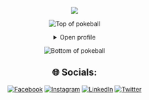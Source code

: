 <div align="center">

[![](https://visitcount.itsvg.in/api?id=AbhishekSoni1764&icon=0&color=0)](https://visitcount.itsvg.in)
</div>



<div align="center">


![Top of pokeball](https://user-images.githubusercontent.com/44261381/209363264-ac854d3c-2cc2-44c4-928e-8a08d1013f46.png)

<details>
<summary>Open profile</summary>

<br>
<div>
  <div align=center>
      <img height="200" alt="Avatar photo of KK10" src="https://github.com/10kartik/10kartik/assets/99239411/21742f3f-d9a7-4a53-8530-7d20d51e03a9" alt="Avatar photo of KK10">
  </div>
  <div align=center>
      <a href="https://git.io/typing-svg"><img src="https://readme-typing-svg.demolab.com/?font=VT323&size=35&duration=3500&pause=300&color=6A0572&center=true&vCenter=true&width=500&lines=Hey%2C+I+am+Abhishek;Welcome+to+My+GitHub+Profile;Inquisitive+and+Curious+by+nature;Software+and+Computer+Engineer;Full-Stack+Developer;Hardworking+and+Ambitious;Music+and+Programming+Lover" alt="Typing SVG" /></a>
  </div>
</div>

<details>
<summary>About me</summary>

[//]: # (You must have a lf before the markdown element when inside a block for it to work: https://stackoverflow.com/questions/29368902/how-can-i-wrap-my-markdown-in-an-html-div)

<div align="left">

```js
/**
 * Represents me.
 *
 * @constructor
 * @param {string} location - Jaipur, Rajasthan, India.
 * @param {string} languagues - English, Hindi.
 * @param {string} specialization - Building full-fledged Backend systems and iOS applications.
 * @param {string} interests - Dev & problem-solving.
 * @param {string} hobbies - Travelling,Gaming & playing music.
 * @param {string} education - IIIrd Year BTech Computer Engineering, SRM Institute of Science and Technology, KTR.
 * @param {string} approachable - Yes, to collaborate on full stack projects, don't hesitate to react out.
 *
 * @throws {Punch} To any and all bugs.
 *
 * @returns {Object} Abhishek.
 */
```

</div>

</details>

<details>
<summary>Tools</summary>
<div>
  <p style="display: inline-block;" align="center">
    <kbd>
      <kbd>Programming Languages</kbd>
      <br>
      <br>
      <img width="140px" src="https://skillicons.dev/icons?i=c,cpp,javascript,typescript" /> 
    </kbd>
	  <kbd>
      <kbd>Design Tools</kbd>
      <br>
      <br>
      <img width="30px" src="https://skillicons.dev/icons?i=figma" /> 
    </kbd>
    <kbd>
      <kbd>Back-end</kbd>
      <br>
      <br>
      <img width="100px" src="https://skillicons.dev/icons?i=nodejs,expressjs,firebase" /> 
    </kbd>
    <kbd>
      <kbd>Front-end</kbd>
      <br>
      <br>
      <img width="200px" src="https://skillicons.dev/icons?i=html,css,react,nextjs,tailwind,bootstrap,mui" /> 
    </kbd>
    <kbd>
      <kbd>Database</kbd>
      <br>
      <br>
      <img width="100px" src="https://skillicons.dev/icons?i=mysql,mongodb,firebase" /> 
    </kbd>
    <br>
    <br>
    <kbd>
      <kbd>VCS ,Infra Cloud & Deployment</kbd>
      <br>
      <br>
      <img width="160px" src="https://skillicons.dev/icons?i=npm,yarn,vercel,netlify,github" /> 
    </kbd>
    <kbd>
      <kbd>Tools</kbd>
      <br>
      <br>
      <img width="100px" src="https://skillicons.dev/icons?i=postman,vscode,arduino" /> 
  </kbd>
     <kbd>
      <kbd>Others</kbd>
      <br>
      <br>
      <img width="130px" src="https://skillicons.dev/icons?i=pr,git,redux,mui" /> 
    </kbd>
  </p>
</div>
</details>

<details>
  <summary>GitHub Stats</summary>
  <br>
  <p align="center">
    <img align="center" src="https://github-readme-stats.vercel.app/api?username=AbhishekSoni1764&theme=tokyonight&show_icons=true\&show=reviews,discussions_started,discussions_answered,prs_merged,prs_merged_percentage" alt="GitHub Stats">
    <img align="center" src="https://streak-stats.demolab.com/?user=AbhishekSoni1764&theme=tokyonight" alt="GitHub Stats">
  </p>
</details>

<details>
  <summary>Quote</summary>
  <br>
  <blockquote>
    “A bug is never just a mistake. It represents something bigger. An error of thinking. That makes you who you are.”
    <br><strong>Mr. Robot - Elliot Alderson</strong>
  </blockquote>
</details>

<details>
  <summary>Free DOSE hit</summary>
  <br>
  <small><i>DOSE (dopamine, oxytocin, serotonin & endorphin), refresh page if dose was ineffective.</i></small>
  <br>
  <div align="center"><img src="https://readme-jokes.vercel.app/api?theme=monokai" alt="Jokes Card" /></div>
</details>

<details>
<summary>What can I do for you?</summary>
<table style="border: none">
  <tr>
  <td width="50%" valign="top">

[//]: # (Fighting against markdown and blocks isn't easy, indentation is catastrophic)

## Let's Work on Your Project Together!

If you have any questions about web development, writing mistake-free documentation or AI, feel free to <a href="mailto:abhisoni1764@gmail.com">contact me by email</a>, I won't bite, I promise.

  </td>
  <td width="50%" valign="top">

## It's not perfect, isn't it?

**<img alt="Feedback" src="https://img.shields.io/badge/Ask%20me-anything-1abc9c.svg">**

<blockquote>“I think it’s very important to have a feedback loop, where you’re constantly thinking about what you’ve done and how you could be doing it better.”
<br><strong>– Elon Musk</strong></blockquote>

  </td>
  </tr>
</table>
</details>

</details>

![Bottom of pokeball](https://user-images.githubusercontent.com/44261381/209363271-905d2a5e-8a18-44c0-a450-45dddd4d5036.png)

</div>

<div align=center>

 ## 🌐 Socials:

[![Facebook](https://img.shields.io/badge/Facebook-%231877F2.svg?logo=Facebook&logoColor=white)](https://www.facebook.com/profile.php?id=100010520289177) [![Instagram](https://img.shields.io/badge/Instagram-%23E4405F.svg?logo=Instagram&logoColor=white)](https://www.instagram.com/iamabhishek_237/) [![LinkedIn](https://img.shields.io/badge/LinkedIn-%230077B5.svg?logo=linkedin&logoColor=white)](https://www.linkedin.com/in/abhishek-soni-39472a173/) [![Twitter](https://img.shields.io/badge/Twitter-%231DA1F2.svg?logo=Twitter&logoColor=white)](https://twitter.com/Abhishe45026080)
</div>

